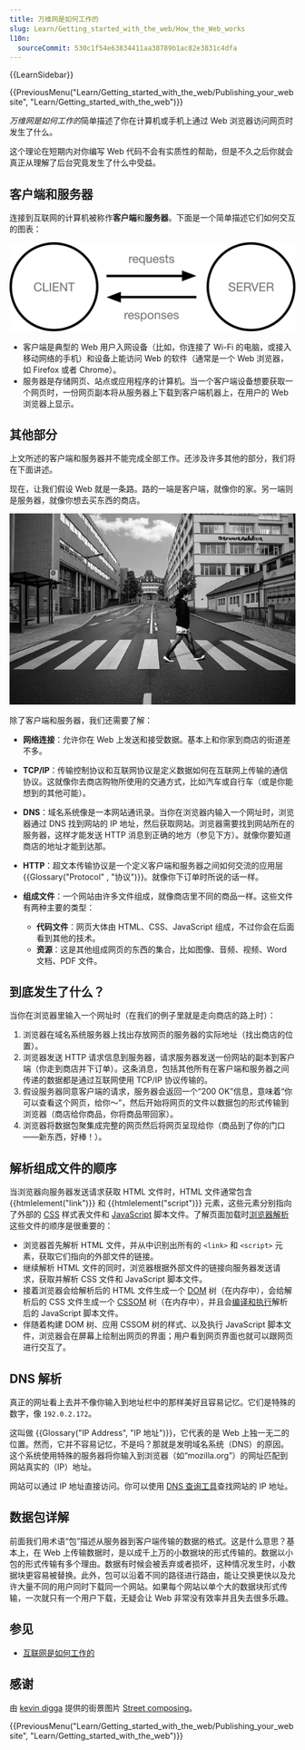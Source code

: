```yaml
---
title: 万维网是如何工作的
slug: Learn/Getting_started_with_the_web/How_the_Web_works
l10n:
  sourceCommit: 530c1f54e63834411aa38789b1ac82e3831c4dfa
---
```


{{LearnSidebar}}

{{PreviousMenu("Learn/Getting_started_with_the_web/Publishing_your_website", "Learn/Getting_started_with_the_web")}}

*万维网是如何工作的*简单描述了你在计算机或手机上通过 Web 浏览器访问网页时发生了什么。

这个理论在短期内对你编写 Web 代码不会有实质性的帮助，但是不久之后你就会真正从理解了后台究竟发生了什么中受益。

## 客户端和服务器

连接到互联网的计算机被称作**客户端**和**服务器**。下面是一个简单描述它们如何交互的图表：

![两个圆圈代表客户端和服务器。带有请求标签的箭头是指从客户端到服务器，带有相应标签的箭头是指从服务器到客户端](simple-client-server.png)

- 客户端是典型的 Web 用户入网设备（比如，你连接了 Wi-Fi 的电脑，或接入移动网络的手机）和设备上能访问 Web 的软件（通常是一个 Web 浏览器，如 Firefox 或者 Chrome）。
- 服务器是存储网页、站点或应用程序的计算机。当一个客户端设备想要获取一个网页时，一份网页副本将从服务器上下载到客户端机器上，在用户的 Web 浏览器上显示。

## 其他部分

上文所述的客户端和服务器并不能完成全部工作。还涉及许多其他的部分，我们将在下面讲述。

现在，让我们假设 Web 就是一条路。路的一端是客户端，就像你的家。另一端则是服务器，就像你想去买东西的商店。

![一张正在穿过斑马线的行人的黑白照片](road.jpg)

除了客户端和服务器，我们还需要了解：

- **网络连接**：允许你在 Web 上发送和接受数据。基本上和你家到商店的街道差不多。
- **TCP/IP**：传输控制协议和互联网协议是定义数据如何在互联网上传输的通信协议。这就像你去商店购物所使用的交通方式，比如汽车或自行车（或是你能想到的其他可能）。
- **DNS**：域名系统像是一本网站通讯录。当你在浏览器内输入一个网址时，浏览器通过 DNS 找到网站的 IP 地址，然后获取网站。浏览器需要找到网站所在的服务器，这样才能发送 HTTP 消息到正确的地方（参见下方）。就像你要知道商店的地址才能到达那。
- **HTTP**：超文本传输协议是一个定义客户端和服务器之间如何交流的应用层{{Glossary("Protocol" , "协议")}}。就像你下订单时所说的话一样。
- **组成文件**：一个网站由许多文件组成，就像商店里不同的商品一样。这些文件有两种主要的类型：

  - **代码文件**：网页大体由 HTML、CSS、JavaScript 组成，不过你会在后面看到其他的技术。
  - **资源**：这是其他组成网页的东西的集合，比如图像、音频、视频、Word 文档、PDF 文件。

## 到底发生了什么？

当你在浏览器里输入一个网址时（在我们的例子里就是走向商店的路上时）：

1. 浏览器在域名系统服务器上找出存放网页的服务器的实际地址（找出商店的位置）。
2. 浏览器发送 HTTP 请求信息到服务器，请求服务器发送一份网站的副本到客户端（你走到商店并下订单）。这条消息，包括其他所有在客户端和服务器之间传递的数据都是通过互联网使用 TCP/IP 协议传输的。
3. 假设服务器同意客户端的请求，服务器会返回一个“200 OK”信息，意味着“你可以查看这个网页，给你～”，然后开始将网页的文件以数据包的形式传输到浏览器（商店给你商品，你将商品带回家）。
4. 浏览器将数据包聚集成完整的网页然后将网页呈现给你（商品到了你的门口——新东西，好棒！）。

## 解析组成文件的顺序

当浏览器向服务器发送请求获取 HTML 文件时，HTML 文件通常包含 {{htmlelement("link")}} 和 {{htmlelement("script")}} 元素，这些元素分别指向了外部的 [CSS](/zh-CN/docs/Learn/CSS) 样式表文件和 [JavaScript](/zh-CN/docs/Learn/JavaScript) 脚本文件。了解页面加载时[浏览器解析](/zh-CN/docs/Web/Performance/How_browsers_work#解析)这些文件的顺序是很重要的：

- 浏览器首先解析 HTML 文件，并从中识别出所有的 `<link>` 和 `<script>` 元素，获取它们指向的外部文件的链接。
- 继续解析 HTML 文件的同时，浏览器根据外部文件的链接向服务器发送请求，获取并解析 CSS 文件和 JavaScript 脚本文件。
- 接着浏览器会给解析后的 HTML 文件生成一个 [DOM](/zh-CN/docs/Web/API/Document_Object_Model) 树（在内存中），会给解析后的 CSS 文件生成一个 [CSSOM](/zh-CN/docs/Glossary/CSSOM) 树（在内存中），并且会[编译和执行](/zh-CN/docs/Web/Performance/How_browsers_work#javascript_编译)解析后的 JavaScript 脚本文件。
- 伴随着构建 DOM 树、应用 CSSOM 树的样式、以及执行 JavaScript 脚本文件，浏览器会在屏幕上绘制出网页的界面；用户看到网页界面也就可以跟网页进行交互了。

## DNS 解析

真正的网址看上去并不像你输入到地址栏中的那样美好且容易记忆。它们是特殊的数字，像 `192.0.2.172`。

这叫做 {{Glossary("IP Address", "IP 地址")}}，它代表的是 Web
上独一无二的位置。然而，它并不容易记忆，不是吗？那就是发明域名系统（DNS）的原因。这个系统使用特殊的服务器将你输入到浏览器（如“mozilla.org”）的网址匹配到网站真实的（IP）地址。

网站可以通过 IP 地址直接访问。你可以使用 [DNS 查询工具](https://www.nslookup.io/website-to-ip-lookup/)查找网站的 IP 地址。

## 数据包详解

前面我们用术语“包”描述从服务器到客户端传输的数据的格式。这是什么意思？基本上，在 Web 上传输数据时，是以成千上万的小数据块的形式传输的。数据以小包的形式传输有多个理由。数据有时候会被丢弃或者损坏，这种情况发生时，小数据块更容易被替换。此外，包可以沿着不同的路径进行路由，能让交换更快以及允许大量不同的用户同时下载同一个网站。如果每个网站以单个大的数据块形式传输，一次就只有一个用户下载，无疑会让 Web 非常没有效率并且失去很多乐趣。

## 参见

- [互联网是如何工作的](/zh-CN/docs/Learn/Common_questions/Web_mechanics/How_does_the_Internet_work)

## 感谢

由 [kevin digga](https://www.pinterest.com/kevindigga/) 提供的街景图片 [Street composing](https://www.pinterest.com/pin/400538960580676851/)。

{{PreviousMenu("Learn/Getting_started_with_the_web/Publishing_your_website", "Learn/Getting_started_with_the_web")}}
